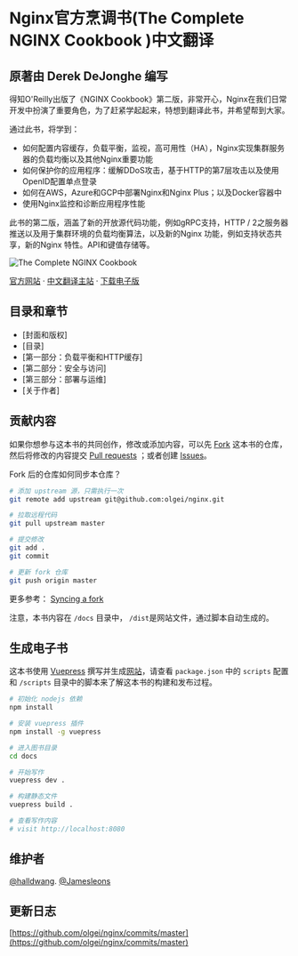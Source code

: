 # Nginx官方烹调书(The Complete NGINX Cookbook )中文翻译

## 原著由 Derek DeJonghe 编写

得知O'Reilly出版了《NGINX Cookbook》第二版，非常开心，Nginx在我们日常开发中扮演了重要角色，为了赶紧学起起来，特想到翻译此书，并希望帮到大家。

通过此书，将学到：

- 如何配置内容缓存，负载平衡，监视，高可用性（HA），Nginx实现集群服务器的负载均衡以及其他Nginx重要功能
- 如何保护你的应用程序：缓解DDoS攻击，基于HTTP的第7层攻击以及使用OpenID配置单点登录
- 如何在AWS，Azure和GCP中部署Nginx和Nginx Plus；以及Docker容器中
- 使用Nginx监控和诊断应用程序性能

此书的第二版，涵盖了新的开放源代码功能，例如gRPC支持，HTTP / 2之服务器推送以及用于集群环境的负载均衡算法，以及新的Nginx 功能，例如支持状态共享，新的Nginx 特性。API和键值存储等。

![The Complete NGINX Cookbook](https://blog.ahthw.com/wp-content/uploads/2019/12/ebk-ORM-NGINXCookbookmega-2019-ebk-tablet-350x500-1-1.png)

[官方网站](https://www.nginx.com/resources/library/complete-nginx-cookbook/) · [中文翻译主站](https://olgei.github.io/nginx/) · [下载电子版](https://blog.ahthw.com/wp-content/uploads/2019/12/NGINX_Cookbook_EN.pdf)

## 目录和章节

- [封面和版权]
- [目录]
- [第一部分：负载平衡和HTTP缓存]
- [第二部分：安全与访问]
- [第三部分：部署与运维]
- [关于作者]

## 贡献内容

如果你想参与这本书的共同创作，修改或添加内容，可以先 [Fork](https://github.com/olgei/nginx.git) 这本书的仓库，然后将修改的内容提交 [Pull requests](https://github.com/olgei/nginx/pulls) ；或者创建 [Issues](https://github.com/olgei/nginx/issues)。

Fork 后的仓库如何同步本仓库？

```bash
# 添加 upstream 源，只需执行一次
git remote add upstream git@github.com:olgei/nginx.git

# 拉取远程代码
git pull upstream master

# 提交修改
git add .
git commit

# 更新 fork 仓库
git push origin master
```

更多参考： [Syncing a fork](https://help.github.com/articles/syncing-a-fork/)

注意，本书内容在 `/docs` 目录中， `/dist`是网站文件，通过脚本自动生成的。

## 生成电子书

这本书使用 [Vuepress](https://vuepress.vuejs.org/zh/) 撰写并生成[网站](https://olgei.github.io/nginx/)，请查看 `package.json` 中的 `scripts` 配置和 `/scripts` 目录中的脚本来了解这本书的构建和发布过程。

```bash
# 初始化 nodejs 依赖
npm install

# 安装 vuepress 插件
npm install -g vuepress

# 进入图书目录
cd docs

# 开始写作
vuepress dev .

# 构建静态文件
vuepress build .

# 查看写作内容
# visit http://localhost:8080

```

## 维护者

[@halldwang](https://github.com/halldwang). [@Jamesleons](https://github.com/jamesleons)

## 更新日志

[https://github.com/olgei/nginx/commits/master](https://github.com/olgei/nginx/commits/master)
